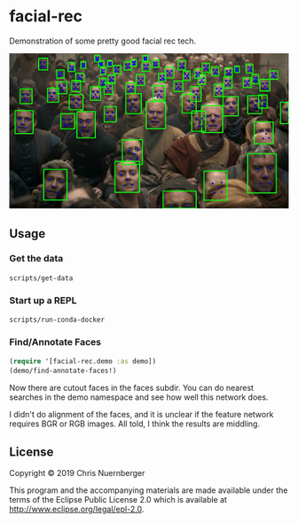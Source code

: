 # facial-rec

Demonstration of some pretty good facial rec tech.

![detection phase](detector_test.jpg)


## Usage

### Get the data

```console 
scripts/get-data
```


### Start up a REPL


```console
scripts/run-conda-docker
```


### Find/Annotate Faces


```clojure
(require '[facial-rec.demo :as demo])
(demo/find-annotate-faces!)
```

Now there are cutout faces in the faces subdir.
You can do nearest searches in the demo namespace and
see how well this network does.


I didn't do alignment of the faces, and it is unclear if the
feature network requires BGR or RGB images.  All told, I think
the results are middling.


## License

Copyright © 2019 Chris Nuernberger

This program and the accompanying materials are made available under the
terms of the Eclipse Public License 2.0 which is available at
http://www.eclipse.org/legal/epl-2.0.
